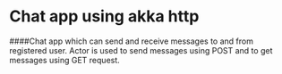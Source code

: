 # Chat app using akka http

####Chat app which can send and receive messages to and from registered user. Actor is used to send messages using POST and to get messages using GET request.


